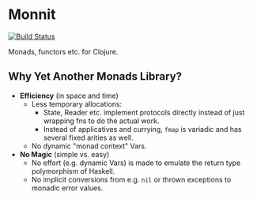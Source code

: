 # Monnit

[![Build Status](https://img.shields.io/github/workflow/status/nilern/monnit/Run%20tests.svg)](https://github.com/nilern/monnit/actions)

Monads, functors etc. for Clojure.

## Why Yet Another Monads Library?

* **Efficiency** (in space and time)
    - Less temporary allocations:
        * State, Reader etc. implement protocols directly instead of just wrapping
          fns to do the actual work.
        * Instead of applicatives and currying, `fmap` is variadic and has several
          fixed arities as well.
    - No dynamic "monad context" Vars.
* **No Magic** (simple vs. easy)
    - No effort (e.g. dynamic Vars) is made to emulate the return type polymorphism of Haskell.
    - No implicit conversions from e.g. `nil` or thrown exceptions to monadic error values.

